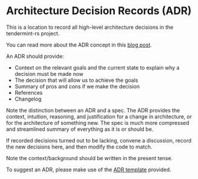 # Architecture Decision Records (ADR)

This is a location to record all high-level architecture decisions in the
tendermint-rs project.

You can read more about the ADR concept in this [blog
post](https://product.reverb.com/documenting-architecture-decisions-the-reverb-way-a3563bb24bd0#.78xhdix6t).

An ADR should provide:

- Context on the relevant goals and the current state to explain why a decision
  must be made now
- The decision that will allow us to achieve the goals
- Summary of pros and cons if we make the decision
- References
- Changelog

Note the distinction between an ADR and a spec. The ADR provides the context,
intuition, reasoning, and justification for a change in architecture, or for the
architecture of something new. The spec is much more compressed and streamlined
summary of everything as it is or should be.

If recorded decisions turned out to be lacking, convene a discussion, record the
new decisions here, and then modify the code to match.

Note the context/background should be written in the present tense.

To suggest an ADR, please make use of the [ADR template](./adr-template.md)
provided.


